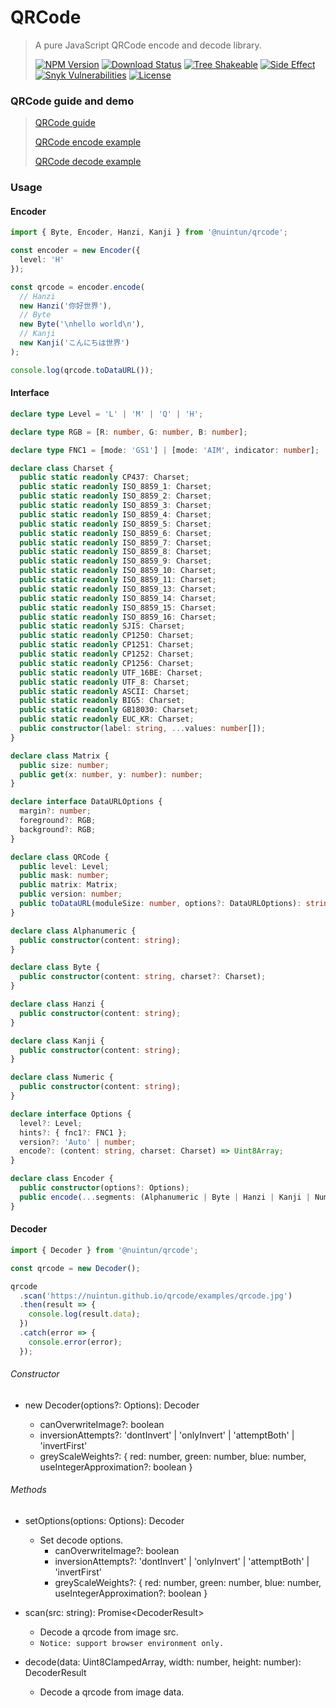 # QRCode

<!-- prettier-ignore -->
> A pure JavaScript QRCode encode and decode library.
>
> [![NPM Version][npm-image]][npm-url]
> [![Download Status][download-image]][npm-url]
> [![Tree Shakeable][tree-shakeable-image]][bundle-phobia-url]
> [![Side Effect][side-effect-image]][bundle-phobia-url]
> [![Snyk Vulnerabilities][snyk-image]][snyk-url]
> [![License][license-image]][license-url]

### QRCode guide and demo

<!-- prettier-ignore -->
> [QRCode guide](https://nuintun.github.io/qrcode/packages/core/spec/ISO-IEC-18004-2015.pdf)
>
> [QRCode encode example](https://nuintun.github.io/qrcode/packages/examples/static/index.html#/encode)
>
> [QRCode decode example](https://nuintun.github.io/qrcode/packages/examples/static/index.html#/decode)

### Usage

#### Encoder

```ts
import { Byte, Encoder, Hanzi, Kanji } from '@nuintun/qrcode';

const encoder = new Encoder({
  level: 'H'
});

const qrcode = encoder.encode(
  // Hanzi
  new Hanzi('你好世界'),
  // Byte
  new Byte('\nhello world\n'),
  // Kanji
  new Kanji('こんにちは世界')
);

console.log(qrcode.toDataURL());
```

#### Interface

```ts
declare type Level = 'L' | 'M' | 'Q' | 'H';

declare type RGB = [R: number, G: number, B: number];

declare type FNC1 = [mode: 'GS1'] | [mode: 'AIM', indicator: number];

declare class Charset {
  public static readonly CP437: Charset;
  public static readonly ISO_8859_1: Charset;
  public static readonly ISO_8859_2: Charset;
  public static readonly ISO_8859_3: Charset;
  public static readonly ISO_8859_4: Charset;
  public static readonly ISO_8859_5: Charset;
  public static readonly ISO_8859_6: Charset;
  public static readonly ISO_8859_7: Charset;
  public static readonly ISO_8859_8: Charset;
  public static readonly ISO_8859_9: Charset;
  public static readonly ISO_8859_10: Charset;
  public static readonly ISO_8859_11: Charset;
  public static readonly ISO_8859_13: Charset;
  public static readonly ISO_8859_14: Charset;
  public static readonly ISO_8859_15: Charset;
  public static readonly ISO_8859_16: Charset;
  public static readonly SJIS: Charset;
  public static readonly CP1250: Charset;
  public static readonly CP1251: Charset;
  public static readonly CP1252: Charset;
  public static readonly CP1256: Charset;
  public static readonly UTF_16BE: Charset;
  public static readonly UTF_8: Charset;
  public static readonly ASCII: Charset;
  public static readonly BIG5: Charset;
  public static readonly GB18030: Charset;
  public static readonly EUC_KR: Charset;
  public constructor(label: string, ...values: number[]);
}

declare class Matrix {
  public size: number;
  public get(x: number, y: number): number;
}

declare interface DataURLOptions {
  margin?: number;
  foreground?: RGB;
  background?: RGB;
}

declare class QRCode {
  public level: Level;
  public mask: number;
  public matrix: Matrix;
  public version: number;
  public toDataURL(moduleSize: number, options?: DataURLOptions): string;
}

declare class Alphanumeric {
  public constructor(content: string);
}

declare class Byte {
  public constructor(content: string, charset?: Charset);
}

declare class Hanzi {
  public constructor(content: string);
}

declare class Kanji {
  public constructor(content: string);
}

declare class Numeric {
  public constructor(content: string);
}

declare interface Options {
  level?: Level;
  hints?: { fnc1?: FNC1 };
  version?: 'Auto' | number;
  encode?: (content: string, charset: Charset) => Uint8Array;
}

declare class Encoder {
  public constructor(options?: Options);
  public encode(...segments: (Alphanumeric | Byte | Hanzi | Kanji | Numeric)[]): QRCode;
}
```

#### Decoder

```ts
import { Decoder } from '@nuintun/qrcode';

const qrcode = new Decoder();

qrcode
  .scan('https://nuintun.github.io/qrcode/examples/qrcode.jpg')
  .then(result => {
    console.log(result.data);
  })
  .catch(error => {
    console.error(error);
  });
```

###### Constructor

- new Decoder(options?: Options): Decoder

  - canOverwriteImage?: boolean
  - inversionAttempts?: 'dontInvert' \| 'onlyInvert' \| 'attemptBoth' \| 'invertFirst'
  - greyScaleWeights?: { red: number, green: number, blue: number, useIntegerApproximation?: boolean }

###### Methods

- setOptions(options: Options): Decoder

  - Set decode options.
    - canOverwriteImage?: boolean
    - inversionAttempts?: 'dontInvert' \| 'onlyInvert' \| 'attemptBoth' \| 'invertFirst'
    - greyScaleWeights?: { red: number, green: number, blue: number, useIntegerApproximation?: boolean }

- scan(src: string): Promise\<DecoderResult>

  - Decode a qrcode from image src.
  - `Notice: support browser environment only.`

- decode(data: Uint8ClampedArray, width: number, height: number): DecoderResult

  - Decode a qrcode from image data.

[npm-image]: https://img.shields.io/npm/v/@nuintun/qrcode?style=flat-square
[npm-url]: https://www.npmjs.org/package/@nuintun/qrcode
[download-image]: https://img.shields.io/npm/dm/@nuintun/qrcode?style=flat-square
[tree-shakeable-image]: https://img.shields.io/badge/tree--shakeable-true-brightgreen?style=flat-square
[side-effect-image]: https://img.shields.io/badge/side--effect-free-brightgreen?style=flat-square
[bundle-phobia-url]: https://bundlephobia.com/result?p=@nuintun/qrcode
[snyk-image]: https://img.shields.io/snyk/vulnerabilities/github/nuintun/qrcode?style=flat-square
[snyk-url]: https://snyk.io/test/github/nuintun/qrcode
[license-image]: https://img.shields.io/github/license/nuintun/qrcode?style=flat-square
[license-url]: https://github.com/nuintun/qrcode/blob/master/LICENSE
